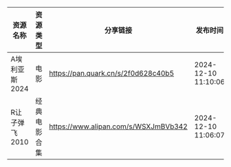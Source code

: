 | 资源名称      | 资源类型   | 分享链接                                 | 发布时间                |
| --------- | ------ | ------------------------------------ | ------------------- |
| A埃利亚斯2024 | 电影     | https://pan.quark.cn/s/2f0d628c40b5  | 2024-12-10 11:10:06 |
| R让子弹飞2010 | 经典电影合集 | https://www.alipan.com/s/WSXJmBVb342 | 2024-12-10 11:06:07 |
